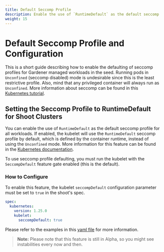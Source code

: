 ```yaml
---
title: Default Seccomp Profile
description: Enable the use of `RuntimeDefault` as the default seccomp profile through `spec.kubernetes.kubelet.seccompDefault`
weight: 15
---
```


# Default Seccomp Profile and Configuration 

This is a short guide describing how to enable the defaulting of seccomp profiles for Gardener managed workloads in the seed. Running pods in `Unconfined` (seccomp disabled) mode is undesirable since this is the least restrictive profile. Also, mind that any privileged container will always run as `Unconfined`. More information about seccomp can be found in this [Kubernetes tutorial](https://kubernetes.io/docs/tutorials/security/seccomp/).

## Setting the Seccomp Profile to RuntimeDefault for Shoot Clusters

You can enable the use of `RuntimeDefault` as the default seccomp profile for all workloads. If enabled, the kubelet will use the `RuntimeDefault` seccomp profile by default, which is defined by the container runtime, instead of using the `Unconfined` mode. More information for this feature can be found in the [Kubernetes documentation](https://kubernetes.io/docs/tutorials/security/seccomp/#enable-the-use-of-runtimedefault-as-the-default-seccomp-profile-for-all-workloads).

To use seccomp profile defaulting, you must run the kubelet with the `SeccompDefault` feature gate enabled (this is the default).

### How to Configure

To enable this feature, the kubelet `seccompDefault` configuration parameter must be set to `true` in the shoot's spec.

```yaml
spec:
  kubernetes:
    version: 1.25.0
    kubelet:
      seccompDefault: true
```

Please refer to the examples in this [yaml file](../../../example/90-shoot.yaml) for more information.

> **Note:** Please note that this feature is still in Alpha, so you might see instabilities every now and then. 